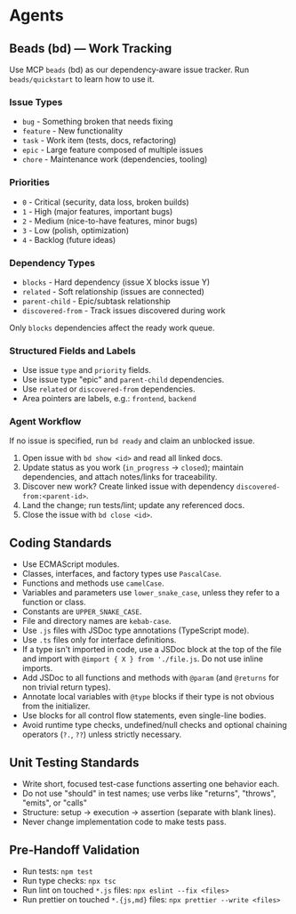# Agents

## Beads (bd) — Work Tracking

Use MCP `beads` (bd) as our dependency‑aware issue tracker. Run
`beads/quickstart` to learn how to use it.

### Issue Types

- `bug` - Something broken that needs fixing
- `feature` - New functionality
- `task` - Work item (tests, docs, refactoring)
- `epic` - Large feature composed of multiple issues
- `chore` - Maintenance work (dependencies, tooling)

### Priorities

- `0` - Critical (security, data loss, broken builds)
- `1` - High (major features, important bugs)
- `2` - Medium (nice-to-have features, minor bugs)
- `3` - Low (polish, optimization)
- `4` - Backlog (future ideas)

### Dependency Types

- `blocks` - Hard dependency (issue X blocks issue Y)
- `related` - Soft relationship (issues are connected)
- `parent-child` - Epic/subtask relationship
- `discovered-from` - Track issues discovered during work

Only `blocks` dependencies affect the ready work queue.

### Structured Fields and Labels

- Use issue `type` and `priority` fields.
- Use issue type "epic" and `parent-child` dependencies.
- Use `related` or `discovered-from` dependencies.
- Area pointers are labels, e.g.: `frontend`, `backend`

### Agent Workflow

If no issue is specified, run `bd ready` and claim an unblocked issue.

1. Open issue with `bd show <id>` and read all linked docs.
2. Update status as you work (`in_progress` → `closed`); maintain dependencies,
   and attach notes/links for traceability.
3. Discover new work? Create linked issue with dependency
   `discovered-from:<parent-id>`.
4. Land the change; run tests/lint; update any referenced docs.
5. Close the issue with `bd close <id>`.

## Coding Standards

- Use ECMAScript modules.
- Classes, interfaces, and factory types use `PascalCase`.
- Functions and methods use `camelCase`.
- Variables and parameters use `lower_snake_case`, unless they refer to a
  function or class.
- Constants are `UPPER_SNAKE_CASE`.
- File and directory names are `kebab-case`.
- Use `.js` files with JSDoc type annotations (TypeScript mode).
- Use `.ts` files only for interface definitions.
- If a type isn't imported in code, use a JSDoc block at the top of the file and
  import with `@import { X } from './file.js`. Do not use inline imports.
- Add JSDoc to all functions and methods with `@param` (and `@returns` for non
  trivial return types).
- Annotate local variables with `@type` blocks if their type is not obvious from
  the initializer.
- Use blocks for all control flow statements, even single-line bodies.
- Avoid runtime type checks, undefined/null checks and optional chaining
  operators (`?.`, `??`) unless strictly necessary.

## Unit Testing Standards

- Write short, focused test-case functions asserting one behavior each.
- Do not use "should" in test names; use verbs like "returns", "throws",
  "emits", or "calls"
- Structure: setup → execution → assertion (separate with blank lines).
- Never change implementation code to make tests pass.

## Pre‑Handoff Validation

- Run tests: `npm test`
- Run type checks: `npx tsc`
- Run lint on touched `*.js` files: `npx eslint --fix <files>`
- Run prettier on touched `*.{js,md}` files: `npx prettier --write <files>`
